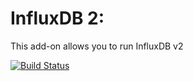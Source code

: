 # InfluxDB 2: 

This add-on allows you to run InfluxDB v2

<!-- START_GEN_BADGES -->
 [![Build Status](https://badges.herokuapp.com/travis.com/Taapie/hassio-addons?branch=master&label=armv7&env=ADDON=%22influxdb2%22%20ARCH=%22armv7%22)](https://travis-ci.com/Taapie/hassio-addons)
<!-- END_GEN_BADGES -->

